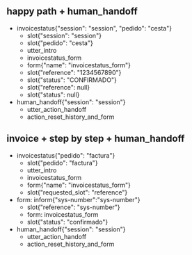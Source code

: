## happy path + human_handoff
* invoicestatus{"session": "session", "pedido": "cesta"}
    - slot{"session": "session"}
    - slot{"pedido": "cesta"}
    - utter_intro
    - invoicestatus_form
    - form{"name": "invoicestatus_form"}
    - slot{"reference": "1234567890"}
    - slot{"status": "CONFIRMADO"}
    - slot{"reference": null}
    - slot{"status": null}
* human_handoff{"session": "session"}
    - utter_action_handoff
    - action_reset_history_and_form
    
## invoice + step by step + human_handoff
* invoicestatus{"pedido": "factura"}
    - slot{"pedido": "factura"}
    - utter_intro
    - invoicestatus_form
    - form{"name": "invoicestatus_form"}
    - slot{"requested_slot": "reference"}
* form: inform{"sys-number":"sys-number"}
    - slot{"reference": "sys-number"}
    - form: invoicestatus_form
    - slot{"status": "confirmado"}
* human_handoff{"session": "session"}
    - utter_action_handoff
    - action_reset_history_and_form
